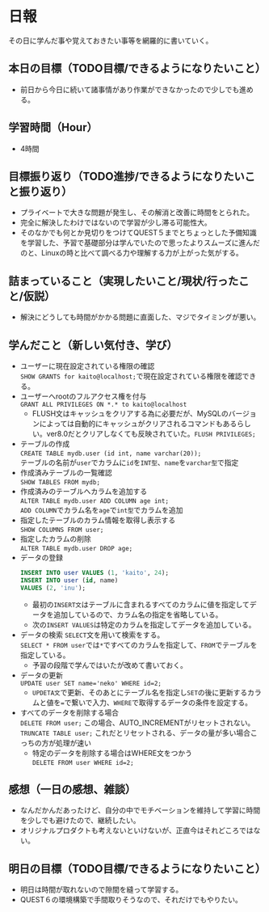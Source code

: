 # 日報
その日に学んだ事や覚えておきたい事等を網羅的に書いていく。
## 本日の目標（TODO目標/できるようになりたいこと）
- 前日から今日に続いて諸事情があり作業ができなかったので少しでも進める。
## 学習時間（Hour）
- 4時間
## 目標振り返り（TODO進捗/できるようになりたいこと振り返り）
- プライベートで大きな問題が発生し、その解消と改善に時間をとられた。
- 完全に解決したわけではないので学習が少し滞る可能性大。
- そのなかでも何とか見切りをつけてQUEST５までとちょっとした予備知識を学習した、予習で基礎部分は学んでいたので思ったよりスムーズに進んだのと、Linuxの時と比べて調べる力や理解する力が上がった気がする。
## 詰まっていること（実現したいこと/現状/行ったこと/仮説）
- 解決にどうしても時間がかかる問題に直面した、マジでタイミングが悪い。
## 学んだこと（新しい気付き、学び）
- ユーザーに現在設定されている権限の確認  
  `SHOW GRANTS for kaito@localhost;`で現在設定されている権限を確認できる。
- ユーザーへrootのフルアクセス権を付与  
  `GRANT ALL PRIVILEGES ON *.* to kaito@localhost`  
  - FLUSH文はキャッシュをクリアする為に必要だが、MySQLのバージョンによっては自動的にキャッシュがクリアされるコマンドもあるらしい。ver8.0だとクリアしなくても反映されていた。`FLUSH PRIVILEGES;`   
- テーブルの作成  
  `CREATE TABLE mydb.user (id int, name varchar(20));`  
  テーブルの名前が`user`でカラムに`id`を`INT型`、`name`を`varchar型`で指定  
- 作成済みテーブルの一覧確認  
  `SHOW TABLES FROM mydb;`
- 作成済みのテーブルへカラムを追加する  
  `ALTER TABLE mydb.user ADD COLUMN age int;`  
  `ADD COLUMN`でカラム名を`age`で`int型`でカラムを追加
- 指定したテーブルのカラム情報を取得し表示する  
  `SHOW COLUMNS FROM user;`
- 指定したカラムの削除  
  `ALTER TABLE mydb.user DROP age;`
- データの登録
  ```sql
  INSERT INTO user VALUES (1, 'kaito', 24);
  INSERT INTO user (id, name)
  VALUES (2, 'inu');
  ```
  - 最初の`INSERT文`はテーブルに含まれるすべてのカラムに値を指定してデータを追加しているので、カラム名の指定を省略している。  
  - 次の`INSERT VALUES`は特定のカラムを指定してデータを追加している。
- データの検索
  `SELECT`文を用いて検索をする。  
  `SELECT * FROM user`では`*`ですべてのカラムを指定して、`FROM`でテーブルを指定している。
  - 予習の段階で学んではいたが改めて書いておく。
- データの更新  
  `UPDATE user SET name='neko' WHERE id=2;` 
  - `UPDETA文`で更新、そのあとにテーブル名を指定し`SET`の後に更新するカラムと値を`=`で繋いで入力、`WHERE`で取得するデータの条件を設定する。
- すべてのデータを削除する場合  
  `DELETE FROM user;` この場合、AUTO_INCREMENTがリセットされない。  
  `TRUNCATE TABLE user;` これだとリセットされる、データの量が多い場合こっちの方が処理が速い
  - 特定のデータを削除する場合はWHERE文をつかう   
    `DELETE FROM user WHERE id=2;`

## 感想（一日の感想、雑談）
- なんだかんだあったけど、自分の中でモチベーションを維持して学習に時間を少しでも避けたので、継続したい。
- オリジナルプロダクトも考えないといけないが、正直今はそれどころではない。
## 明日の目標（TODO目標/できるようになりたいこと）
- 明日は時間が取れないので隙間を縫って学習する。
- QUEST６の環境構築で手間取りそうなので、それだけでもやりたい。